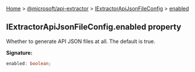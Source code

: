 [Home](./index) &gt; [@microsoft/api-extractor](./api-extractor.md) &gt; [IExtractorApiJsonFileConfig](./api-extractor.iextractorapijsonfileconfig.md) &gt; [enabled](./api-extractor.iextractorapijsonfileconfig.enabled.md)

## IExtractorApiJsonFileConfig.enabled property

Whether to generate API JSON files at all. The default is true.

<b>Signature:</b>

```typescript
enabled: boolean;
```

